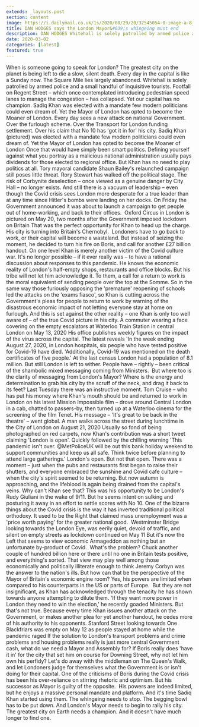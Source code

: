 ```yaml
---
extends: _layouts.post
section: content
image: https://i.dailymail.co.uk/1s/2020/08/29/20/32545054-0-image-a-8_1598731119433.jpg 
title: DAN HODGES says the London Mayor&#039;s whingeing must end 
description: DAN HODGES Whitehall is solely patrolled by armed police and a small handful of inquisitive tourists. Footfall on Regent Street has collapsed. 
date: 2020-03-02 
categories: [latest] 
featured: true 
--- 
```

When is someone going to speak for London? The greatest city on the planet is being left to die a slow, silent death. Every day in the capital is like a Sunday now. The Square Mile lies largely abandoned.
Whitehall is solely patrolled by armed police and a small handful of inquisitive tourists. Footfall on Regent Street &ndash; which once contemplated introducing pedestrian speed lanes to manage the congestion &ndash; has collapsed.
Yet our capital has no champion. Sadiq Khan was elected with a mandate few modern politicians could even dream of. Yet the Mayor of London has opted to become the Moaner of London.
Every day sees a new attack on national Government. Over the furlough scheme. Over the Transport for London funding settlement. Over his claim that No 10 has &#039;got it in for&#039; his city.
Sadiq Khan (pictured) was elected with a mandate few modern politicians could even dream of. Yet the Mayor of London has opted to become the Moaner of London
Once that would have simply been smart politics. Defining yourself against what you portray as a malicious national administration usually pays dividends for those elected to regional office.
But Khan has no need to play politics at all. Tory mayoral candidate Shaun Bailey&#039;s relaunched campaign still poses little threat.
Rory Stewart has walked off the political stage. The risk of Corbynite deselection &ndash; once viewed as a genuine danger by City Hall &ndash; no longer exists.
And still there is a vacuum of leadership &ndash; even though the Covid crisis sees London more desperate for a true leader than at any time since Hitler&#039;s bombs were landing on her docks.
On Friday the Government announced it was about to launch a campaign to get people out of home-working, and back to their offices.&nbsp;
Oxford Circus in London is pictured on May 20, two months after the Government imposed lockdown on Britain
That was the perfect opportunity for Khan to head up the charge. His city is turning into Britain&#039;s Chernobyl.&nbsp;
Londoners have to go back to work, or their capital will become a wasteland. But instead of seizing the moment, he decided to turn his fire on Boris, and call for another &pound;27 billion handout.
On one level Khan is merely another victim of the Covid culture war. It&#039;s no longer possible &ndash; if it ever really was &ndash; to have a rational discussion about responses to this pandemic.
He knows the economic reality of London&#039;s half-empty shops, restaurants and office blocks.
But his tribe will not let him acknowledge it. To them, a call for a return to work is the moral equivalent of sending people over the top at the Somme.
So in the same way those furiously opposing the &#039;premature&#039; reopening of schools led the attacks on the &#039;exams fiasco&#039;, so Khan is cutting across the Government&#039;s pleas for people to return to work by warning of the disastrous economic impact of not letting everyone stay at home on furlough.
And this is set against the other reality &ndash; one Khan is only too well aware of &ndash; of the true Covid picture in his city.
 A commuter wearing a face covering on the empty escalators at Waterloo Train Station in central London on May 13, 2020
His office publishes weekly figures on the impact of the virus across the capital. The latest reveals &#039;In the week ending August 27, 2020, in London hospitals, six people who have tested positive for Covid-19 have died.
&#039;Additionally, Covid-19 was mentioned on the death certificates of five people.&#039; At the last census London had a population of 8.1 million.
But still London is left to wither. People have &ndash; rightly &ndash; been critical of the shambolic mixed messaging coming from Ministers.&nbsp;
But where too is the clarity of messaging from London&#039;s Mayor? Where is the energy and determination to grab his city by the scruff of the neck, and drag it back to its feet?
Last Tuesday there was an instructive moment. Tom Cruise &ndash; who has put his money where Khan&#039;s mouth should be and returned to work in London on his latest Mission Impossible film &ndash; drove around Central London in a cab, chatted to passers-by, then turned up at a Waterloo cinema for the screening of the film Tenet. His message &ndash; &#039;It&#039;s great to be back in the theatre&#039; &ndash; went global.
A man walks across the street during lunchtime in the City of London on August 21, 2020
Usually so fond of being photographed on red carpets, now Khan&#039;s contribution was a short tweet claiming &#039;London is open&#039;.
Quickly followed by the chilling warning &#039;This pandemic isn&#039;t over. @MetPoliceUK will be out this bank holiday weekend to support communities and keep us all safe. Think twice before planning to attend large gatherings.&#039;
London&#039;s open. But not that open. There was a moment &ndash; just when the pubs and restaurants first began to raise their shutters, and everyone embraced the sunshine and Covid cafe culture &ndash; when the city&#039;s spirit seemed to be returning. But now autumn is approaching, and the lifeblood is again being drained from the capital&#039;s veins.
Why can&#039;t Khan see that? This was his opportunity to be London&#039;s Rudy Giuliani in the wake of 9/11. But he seems intent on sulking and posturing it away in an effort to settle scores with No 10.
One of the bizarre things about the Covid crisis is the way it has inverted traditional political orthodoxy. It used to be the Right that claimed mass unemployment was a &#039;price worth paying&#039; for the greater national good.&nbsp;
Westminster Bridge looking towards the London Eye, was eerily quiet, devoid of traffic, and silent on empty streets as lockdown continued on May 11 
But it&#039;s now the Left that seems to view economic Armageddon as nothing but an unfortunate by-product of Covid.&nbsp;
What&#039;s the problem? Chuck another couple of hundred billion here or there until no one in Britain tests positive, and everything&#039;s sorted.
That view may play well among those economically and politically illiterate enough to think Jeremy Corbyn was the answer to the nation&#039;s ills. But how can that be the perspective of the Mayor of Britain&#039;s economic engine room?
Yes, his powers are limited when compared to his counterparts in the US or parts of Europe.&nbsp;
But they are not insignificant, as Khan has acknowledged through the tenacity he has shown towards anyone attempting to dilute them. &#039;If they want more power in London they need to win the election,&#039; he recently goaded Ministers.
But that&#039;s not true. Because every time Khan issues another attack on the Government, or makes another plea for yet another handout, he cedes more of his authority to his opponents.
Stanford Street looking towards One Blackfriars was empty on May 12 as people stayed at home while the pandemic raged
If the solution to London&#039;s transport problems and crime problems and housing problems really is just more central Government cash, what do we need a Mayor and Assembly for?
If Boris really does &#039;have it in&#039; for the city that set him on course for Downing Street, why not let him own his perfidy? Let&#039;s do away with the middleman on The Queen&#039;s Walk, and let Londoners judge for themselves what the Government is or isn&#039;t doing for their capital.
One of the criticisms of Boris during the Covid crisis has been his over-reliance on stirring rhetoric and optimism. But his successor as Mayor is guilty of the opposite.&nbsp;
His powers are indeed limited, but he enjoys a massive personal mandate and platform. And it&#039;s time Sadiq Khan started using them.
The whingeing needs to stop. The begging bowl has to be put down. And London&#039;s Mayor needs to begin to rally his city.
The greatest city on Earth needs a champion. And it doesn&#039;t have much longer to find one.&nbsp;